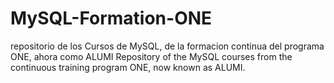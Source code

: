 # MySQL-Formation-ONE
repositorio de los Cursos de MySQL, de la formacion continua del programa ONE, ahora como ALUMI
Repository of the MySQL courses from the continuous training program ONE, now known as ALUMI.
